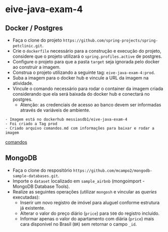 # eive-java-exam-4

## Docker / Postgres

  - Faça o clone do projeto `https://github.com/spring-projects/spring-petclinic.git`.
  - Crie o `dockerfile` necessário para a construção e execução do projeto, considere que o projeto utilizará o `spring.profiles.active` de postgres.
  - Configure o projeto para que a pasta `target` seja ignorada pelo docker ao construir a imagem.
  - Construa o projeto utilizando a seguinte tag: `eive-java-exam-4:prod`.
  - Suba a imagem para o docker hub e vincule a URL da imagem na atividade.
  - Vincule o comando necessário para rodar o container da imagem criada considerando que ela será baixada do docker hub e conectará no postgres.
    - Atenção: as credenciais de acesso ao banco devem ser informadas através de variáveis de ambiente.

  ```
  - Imagem está no dockerhub messiasdb1/eive-java-exam-4
  - Foi criado a Tag prod
  - Criado arquivo comandos.md com informações para baixar e rodar a imagem
  ```
  [comandos](../comandos.md)

## MongoDB

  - Faça o clone do respositório `https://github.com/mcampo2/mongodb-sample-databases.git`.
  - Importe o `dataset` localizado em `sample_airbnb` (mongoimport - MongoDB Database Tools).
  - Realize as seguintes operações (utilizar `mongosh` e vincular as _queries_ executadas):
    - Inserir um novo registro de imóvel para aluguel conforme estrutura já existente.
    - Alterar o valor do preço diário (`price`) para `500` do registro incluído.
    - Informar apenas o valor do apartamento com diária (`price`)  mais cara disponível no Brasil (`BR`) sem retornar o campo `_id`.
